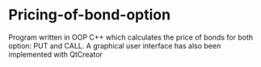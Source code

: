 # Pricing-of-bond-option

Program written in OOP C++ which calculates the price of bonds for both option: PUT and CALL.
A graphical user interface has also been implemented with QtCreator
